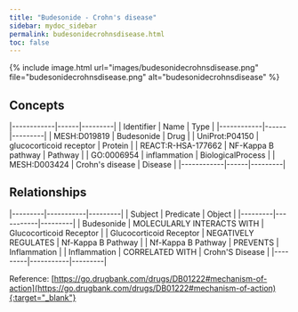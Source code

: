 ```yaml
---
title: "Budesonide - Crohn's disease"
sidebar: mydoc_sidebar
permalink: budesonidecrohnsdisease.html
toc: false 
---
```


{% include image.html url="images/budesonidecrohnsdisease.png" file="budesonidecrohnsdisease.png" alt="budesonidecrohnsdisease" %}

## Concepts

|------------|------|---------|
| Identifier | Name | Type    |
|------------|------|---------|
| MESH:D019819 | Budesonide | Drug |
| UniProt:P04150 | glucocorticoid receptor | Protein |
| REACT:R-HSA-177662 | NF-Kappa B pathway | Pathway |
| GO:0006954 | inflammation | BiologicalProcess |
| MESH:D003424 | Crohn's disease | Disease |
|------------|------|---------|

## Relationships

|---------|-----------|---------|
| Subject | Predicate | Object  |
|---------|-----------|---------|
| Budesonide | MOLECULARLY INTERACTS WITH | Glucocorticoid Receptor |
| Glucocorticoid Receptor | NEGATIVELY REGULATES | Nf-Kappa B Pathway |
| Nf-Kappa B Pathway | PREVENTS | Inflammation |
| Inflammation | CORRELATED WITH | Crohn'S Disease |
|---------|-----------|---------|

Reference: [https://go.drugbank.com/drugs/DB01222#mechanism-of-action](https://go.drugbank.com/drugs/DB01222#mechanism-of-action){:target="_blank"}